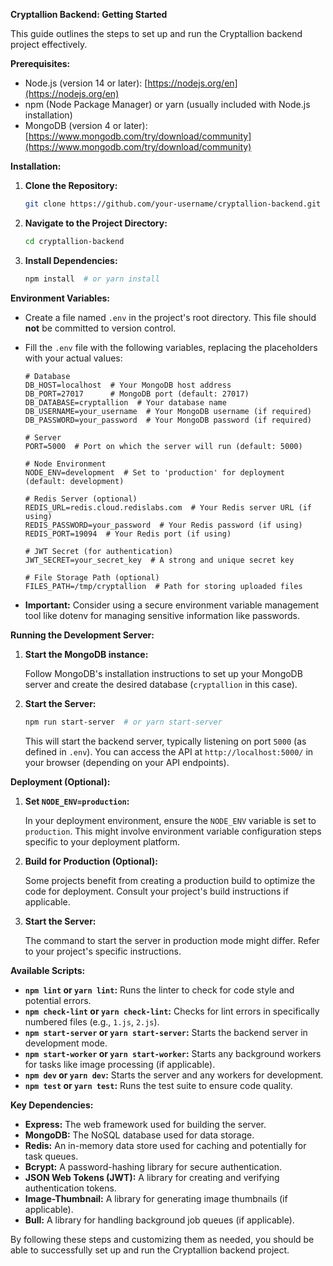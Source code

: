**Cryptallion Backend: Getting Started**

This guide outlines the steps to set up and run the Cryptallion backend project effectively.

**Prerequisites:**

- Node.js (version 14 or later): [https://nodejs.org/en](https://nodejs.org/en)
- npm (Node Package Manager) or yarn (usually included with Node.js installation)
- MongoDB (version 4 or later): [https://www.mongodb.com/try/download/community](https://www.mongodb.com/try/download/community)

**Installation:**

1. **Clone the Repository:**

   ```bash
   git clone https://github.com/your-username/cryptallion-backend.git
   ```

2. **Navigate to the Project Directory:**

   ```bash
   cd cryptallion-backend
   ```

3. **Install Dependencies:**

   ```bash
   npm install  # or yarn install
   ```

**Environment Variables:**

- Create a file named `.env` in the project's root directory. This file should **not** be committed to version control.
- Fill the `.env` file with the following variables, replacing the placeholders with your actual values:

  ```
  # Database
  DB_HOST=localhost  # Your MongoDB host address
  DB_PORT=27017      # MongoDB port (default: 27017)
  DB_DATABASE=cryptallion  # Your database name
  DB_USERNAME=your_username  # Your MongoDB username (if required)
  DB_PASSWORD=your_password  # Your MongoDB password (if required)

  # Server
  PORT=5000  # Port on which the server will run (default: 5000)

  # Node Environment
  NODE_ENV=development  # Set to 'production' for deployment (default: development)

  # Redis Server (optional)
  REDIS_URL=redis.cloud.redislabs.com  # Your Redis server URL (if using)
  REDIS_PASSWORD=your_password  # Your Redis password (if using)
  REDIS_PORT=19094  # Your Redis port (if using)

  # JWT Secret (for authentication)
  JWT_SECRET=your_secret_key  # A strong and unique secret key

  # File Storage Path (optional)
  FILES_PATH=/tmp/cryptallion  # Path for storing uploaded files
  ```

- **Important:** Consider using a secure environment variable management tool like dotenv for managing sensitive information like passwords.

**Running the Development Server:**

1. **Start the MongoDB instance:**

   Follow MongoDB's installation instructions to set up your MongoDB server and create the desired database (`cryptallion` in this case).

2. **Start the Server:**

   ```bash
   npm run start-server  # or yarn start-server
   ```

   This will start the backend server, typically listening on port `5000` (as defined in `.env`). You can access the API at `http://localhost:5000/` in your browser (depending on your API endpoints).

**Deployment (Optional):**

1. **Set `NODE_ENV=production`:**

   In your deployment environment, ensure the `NODE_ENV` variable is set to `production`. This might involve environment variable configuration steps specific to your deployment platform.

2. **Build for Production (Optional):**

   Some projects benefit from creating a production build to optimize the code for deployment. Consult your project's build instructions if applicable.

3. **Start the Server:**

   The command to start the server in production mode might differ. Refer to your project's specific instructions.

**Available Scripts:**

- **`npm lint` or `yarn lint`:** Runs the linter to check for code style and potential errors.
- **`npm check-lint` or `yarn check-lint`:** Checks for lint errors in specifically numbered files (e.g., `1.js`, `2.js`).
- **`npm start-server` or `yarn start-server`:** Starts the backend server in development mode.
- **`npm start-worker` or `yarn start-worker`:** Starts any background workers for tasks like image processing (if applicable).
- **`npm dev` or `yarn dev`:** Starts the server and any workers for development.
- **`npm test` or `yarn test`:** Runs the test suite to ensure code quality.

**Key Dependencies:**

- **Express:** The web framework used for building the server.
- **MongoDB:** The NoSQL database used for data storage.
- **Redis:** An in-memory data store used for caching and potentially for task queues.
- **Bcrypt:** A password-hashing library for secure authentication.
- **JSON Web Tokens (JWT):** A library for creating and verifying authentication tokens.
- **Image-Thumbnail:** A library for generating image thumbnails (if applicable).
- **Bull:** A library for handling background job queues (if applicable).

By following these steps and customizing them as needed, you should be able to successfully set up and run the Cryptallion backend project.
